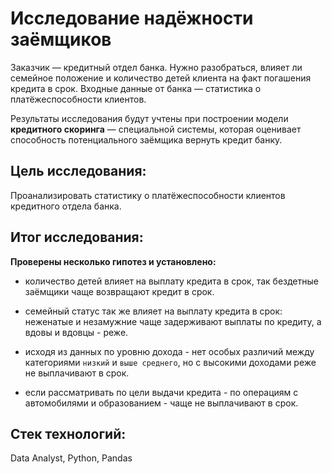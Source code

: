 # Исследование надёжности заёмщиков

Заказчик — кредитный отдел банка. Нужно разобраться, влияет ли семейное положение и количество детей клиента на факт погашения кредита в срок. Входные данные от банка — статистика о платёжеспособности клиентов.

Результаты исследования будут учтены при построении модели **кредитного скоринга** — специальной системы, которая оценивает способность потенциального заёмщика вернуть кредит банку.

## Цель исследования:

Проанализировать статистику о платёжеспособности клиентов кредитного отдела банка.

## Итог исследования:

**Проверены несколько гипотез и установлено:**

* количество детей влияет на выплату кредита в срок, так бездетные заёмщики чаще возвращают кредит в срок.

* семейный статус так же влияет на выплату кредита в срок: неженатые и незамужние чаще задерживают выплаты по кредиту, а вдовы и вдовцы - реже.

* исходя из данных по уровню дохода - нет особых различий между категориями `низкий` и `выше среднего`, но с высокими доходами реже не выплачивают в срок.

* если рассматривать по цели выдачи кредита - по операциям с автомобилями и образованием - чаще не выплачивают в срок.

## Стек технологий:

Data Analyst, Python, Pandas
